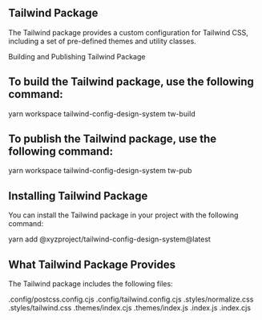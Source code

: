 
## Tailwind Package
The Tailwind package provides a custom configuration for Tailwind CSS, including a set of pre-defined themes and utility classes.

Building and Publishing Tailwind Package

## To build the Tailwind package, use the following command:
 
yarn workspace tailwind-config-design-system tw-build

## To publish the Tailwind package, use the following command:

yarn workspace tailwind-config-design-system tw-pub


## Installing Tailwind Package
You can install the Tailwind package in your project with the following command:

yarn add @xyzproject/tailwind-config-design-system@latest


## What Tailwind Package Provides
The Tailwind package includes the following files:

.config/postcss.config.cjs
.config/tailwind.config.cjs
.styles/normalize.css
.styles/tailwind.css
.themes/index.cjs
.themes/index.js
.index.js
.index.cjs